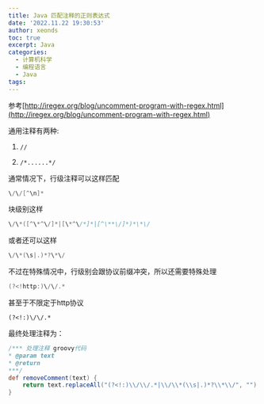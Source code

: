 ```yaml
---
title: Java 匹配注释的正则表达式
date: '2022.11.22 19:30:53'
author: xeonds
toc: true
excerpt: Java
categories:
  - 计算机科学
  - 编程语言
  - Java
tags:
---
```


参考[http://iregex.org/blog/uncomment-program-with-regex.html](http://iregex.org/blog/uncomment-program-with-regex.html)

通用注释有两种:

1. `//`

2. `/*......*/`

通常情况下，行级注释可以这样匹配

```java
\/\/[^\n]*
```

块级别这样

```java
\/\*([^\*^\/]*|[\*^\/*]*|[^\**\/]*)*\*\/
```

或者还可以这样

```java
\/\*(\s|.)*?\*\/
```

不过在特殊情况中，行级别会跟协议前缀冲突，所以还需要特殊处理

```java
(?<!http:)\/\/.*
```

甚至于不限定于http协议

```
(?<!:)\/\/.*
```

最终处理注释为：

```groovy
/*** 处理注释 groovy代码  
* @param text  
* @return     
***/  
def removeComment(text) {
	return text.replaceAll("(?<!:)\\/\\/.*|\\/\\*(\\s|.)*?\\*\\/", "")  
}
```